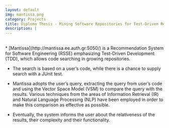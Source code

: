 ```yaml
---
layout: default
img: mantissa.png
category: Projects
title: Diploma Thesis - Mining Software Repositories for Test-Driven Reuse (Mantissa)
description: |
---
```


<br>
* [Mantissa](http://mantissa.ee.auth.gr:5050/) is a Recommendation System for Software Engineering (RSSE) emphasizing Test-Driven Development (TDD), which allows code searching in growing repositories.

* The search is based on a user’s code, while there is a chance to supply search with a JUnit test.

* Mantissa adopts the user’s query, extracting the query from user’s code and using the Vector Space Model (VSM) to compare the query with the results. Various techniques from the areas of Information Retrieval (IR) and Natural Language Processing (NLP) have been employed in order to make this comparison as effective as possible.

* Eventually, the system informs the user about the relativeness of the results, their complexity and their functionality.
